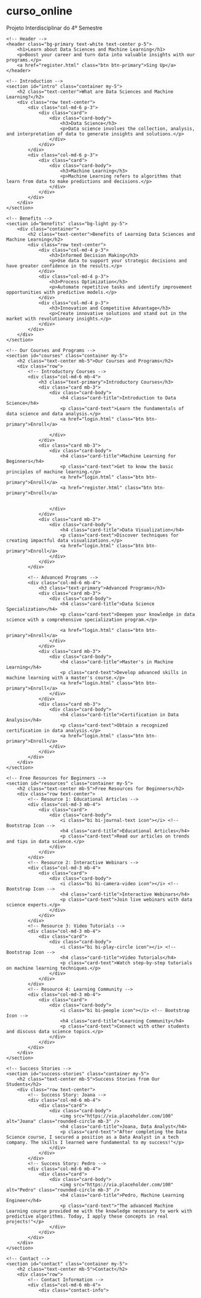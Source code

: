 # curso_online
Projeto Interdisciplinar do 4º Semestre
<!DOCTYPE html>
<html lang="en">
<head>
    <meta charset="UTF-8">
    <meta name="viewport" content="width=device-width, initial-scale=1.0">
    <title>Learn about Data Sciences and Machine Learning</title>
    <link href="https://cdn.jsdelivr.net/npm/bootstrap@5.3.0/dist/css/bootstrap.min.css" rel="stylesheet">
    <link rel="stylesheet" href="css/styles.css">
</head>
<body>

    <!-- Header -->
    <header class="bg-primary text-white text-center p-5">
        <h1>Learn about Data Sciences and Machine Learning</h1>
        <p>Boost your career and turn data into valuable insights with our programs.</p>
        <a href="register.html" class="btn btn-primary">Sing Up</a>
    </header>

    <!-- Introduction -->
    <section id="intro" class="container my-5">
        <h2 class="text-center">What are Data Sciences and Machine Learning?</h2>
        <div class="row text-center">
            <div class="col-md-6 p-3">
                <div class="card">
                    <div class="card-body">
                        <h3>Data Science</h3>
                        <p>Data science involves the collection, analysis, and interpretation of data to generate insights and solutions.</p>
                    </div>
                </div>
            </div>
            <div class="col-md-6 p-3">
                <div class="card">
                    <div class="card-body">
                        <h3>Machine Learning</h3>
                        <p>Machine Learning refers to algorithms that learn from data to make predictions and decisions.</p>
                    </div>
                </div>
            </div>
        </div>
    </section>

    <!-- Benefits -->
    <section id="benefits" class="bg-light py-5">
        <div class="container">
            <h2 class="text-center">Benefits of Learning Data Sciences and Machine Learning</h2>
            <div class="row text-center">
                <div class="col-md-4 p-3">
                    <h3>Informed Decision Making</h3>
                    <p>Use data to support your strategic decisions and have greater confidence in the results.</p>
                </div>
                <div class="col-md-4 p-3">
                    <h3>Process Optimization</h3>
                    <p>Automate repetitive tasks and identify improvement opportunities with predictive models.</p>
                </div>
                <div class="col-md-4 p-3">
                    <h3>Innovation and Competitive Advantage</h3>
                    <p>Create innovative solutions and stand out in the market with revolutionary insights.</p>
                </div>
            </div>
        </div>
    </section>

    <!-- Our Courses and Programs -->
    <section id="courses" class="container my-5">
        <h2 class="text-center mb-5">Our Courses and Programs</h2>
        <div class="row">
            <!-- Introductory Courses -->
            <div class="col-md-6 mb-4">
                <h3 class="text-primary">Introductory Courses</h3>
                <div class="card mb-3">
                    <div class="card-body">
                        <h4 class="card-title">Introduction to Data Science</h4>
                        <p class="card-text">Learn the fundamentals of data science and data analysis.</p>
                        <a href="login.html" class="btn btn-primary">Enroll</a>

                    </div>
                </div>
                <div class="card mb-3">
                    <div class="card-body">
                        <h4 class="card-title">Machine Learning for Beginners</h4>
                        <p class="card-text">Get to know the basic principles of machine learning.</p>
                        <a href="login.html" class="btn btn-primary">Enroll</a>
                        <a href="register.html" class="btn btn-primary">Enroll</a>


                    </div>
                </div>
                <div class="card mb-3">
                    <div class="card-body">
                        <h4 class="card-title">Data Visualization</h4>
                        <p class="card-text">Discover techniques for creating impactful data visualizations.</p>
                        <a href="login.html" class="btn btn-primary">Enroll</a>
                    </div>
                </div>
            </div>

            <!-- Advanced Programs -->
            <div class="col-md-6 mb-4">
                <h3 class="text-primary">Advanced Programs</h3>
                <div class="card mb-3">
                    <div class="card-body">
                        <h4 class="card-title">Data Science Specialization</h4>
                        <p class="card-text">Deepen your knowledge in data science with a comprehensive specialization program.</p>
                        
                        <a href="login.html" class="btn btn-primary">Enroll</a>
                    </div>
                </div>
                <div class="card mb-3">
                    <div class="card-body">
                        <h4 class="card-title">Master's in Machine Learning</h4>
                        <p class="card-text">Develop advanced skills in machine learning with a master's course.</p>
                        <a href="login.html" class="btn btn-primary">Enroll</a>
                    </div>
                </div>
                <div class="card mb-3">
                    <div class="card-body">
                        <h4 class="card-title">Certification in Data Analysis</h4>
                        <p class="card-text">Obtain a recognized certification in data analysis.</p>
                        <a href="login.html" class="btn btn-primary">Enroll</a>
                    </div>
                </div>
            </div>
        </div>
    </section>

    <!-- Free Resources for Beginners -->
    <section id="resources" class="container my-5">
        <h2 class="text-center mb-5">Free Resources for Beginners</h2>
        <div class="row text-center">
            <!-- Resource 1: Educational Articles -->
            <div class="col-md-3 mb-4">
                <div class="card">
                    <div class="card-body">
                        <i class="bi bi-journal-text icon"></i> <!-- Bootstrap Icon -->
                        <h4 class="card-title">Educational Articles</h4>
                        <p class="card-text">Read our articles on trends and tips in data science.</p>
                    </div>
                </div>
            </div>
            <!-- Resource 2: Interactive Webinars -->
            <div class="col-md-3 mb-4">
                <div class="card">
                    <div class="card-body">
                        <i class="bi bi-camera-video icon"></i> <!-- Bootstrap Icon -->
                        <h4 class="card-title">Interactive Webinars</h4>
                        <p class="card-text">Join live webinars with data science experts.</p>
                    </div>
                </div>
            </div>
            <!-- Resource 3: Video Tutorials -->
            <div class="col-md-3 mb-4">
                <div class="card">
                    <div class="card-body">
                        <i class="bi bi-play-circle icon"></i> <!-- Bootstrap Icon -->
                        <h4 class="card-title">Video Tutorials</h4>
                        <p class="card-text">Watch step-by-step tutorials on machine learning techniques.</p>
                    </div>
                </div>
            </div>
            <!-- Resource 4: Learning Community -->
            <div class="col-md-3 mb-4">
                <div class="card">
                    <div class="card-body">
                        <i class="bi bi-people icon"></i> <!-- Bootstrap Icon -->
                        <h4 class="card-title">Learning Community</h4>
                        <p class="card-text">Connect with other students and discuss data science topics.</p>
                    </div>
                </div>
            </div>
        </div>
    </section>

    <!-- Success Stories -->
    <section id="success-stories" class="container my-5">
        <h2 class="text-center mb-5">Success Stories from Our Students</h2>
        <div class="row text-center">
            <!-- Success Story: Joana -->
            <div class="col-md-6 mb-4">
                <div class="card">
                    <div class="card-body">
                        <img src="https://via.placeholder.com/100" alt="Joana" class="rounded-circle mb-3" />
                        <h4 class="card-title">Joana, Data Analyst</h4>
                        <p class="card-text">"After completing the Data Science course, I secured a position as a Data Analyst in a tech company. The skills I learned were fundamental to my success!"</p>
                    </div>
                </div>
            </div>
            <!-- Success Story: Pedro -->
            <div class="col-md-6 mb-4">
                <div class="card">
                    <div class="card-body">
                        <img src="https://via.placeholder.com/100" alt="Pedro" class="rounded-circle mb-3" />
                        <h4 class="card-title">Pedro, Machine Learning Engineer</h4>
                        <p class="card-text">"The advanced Machine Learning course provided me with the knowledge necessary to work with predictive algorithms. Today, I apply these concepts in real projects!"</p>
                    </div>
                </div>
            </div>
        </div>
    </section>

    <!-- Contact -->
    <section id="contact" class="container my-5">
        <h2 class="text-center mb-5">Contact</h2>
        <div class="row">
            <!-- Contact Information -->
            <div class="col-md-6 mb-4">
                <div class="contact-info">
